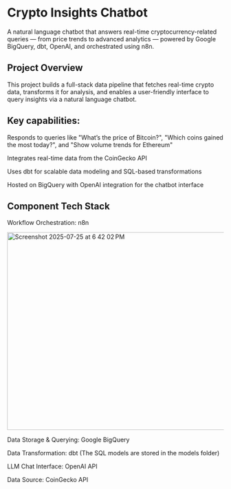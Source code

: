 # Crypto Insights Chatbot

A natural language chatbot that answers real-time cryptocurrency-related queries — from price trends to advanced analytics — powered by Google BigQuery, dbt, OpenAI, and orchestrated using n8n.

## Project Overview

This project builds a 
full-stack data pipeline that fetches real-time crypto data, transforms it for analysis, and enables a user-friendly interface to query insights via a natural language chatbot.

## Key capabilities:

Responds to queries like "What’s the price of Bitcoin?", "Which coins gained the most today?", and "Show volume trends for Ethereum"

Integrates real-time data from the CoinGecko API

Uses dbt for scalable data modeling and SQL-based transformations

Hosted on BigQuery with OpenAI integration for the chatbot interface


## Component Tech Stack

Workflow Orchestration:	n8n

<img width="1270" height="460" alt="Screenshot 2025-07-25 at 6 42 02 PM" src="https://github.com/user-attachments/assets/a7991c31-03a1-481b-8235-b1261cb03b01" />



Data Storage & Querying:	Google BigQuery

Data Transformation:	dbt  (The SQL models are stored in the models folder)

LLM Chat Interface:	OpenAI API 

Data Source:	CoinGecko API

